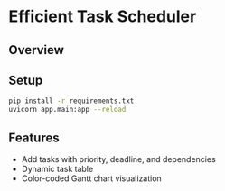 # Efficient Task Scheduler

## Overview

## Setup
```bash
pip install -r requirements.txt
uvicorn app.main:app --reload
```


## Features
- Add tasks with priority, deadline, and dependencies
- Dynamic task table
- Color-coded Gantt chart visualization
